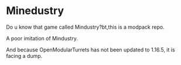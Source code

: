 # Minedustry
Do u know that game called Mindustry?bt,this is a modpack repo.

A poor imitation of Mindustry.

And because OpenModularTurrets has not been updated to 1.16.5, it is facing a dump.
